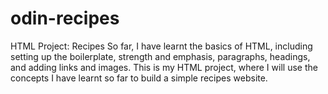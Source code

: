 # odin-recipes
HTML Project: Recipes
So far, I have learnt the basics of HTML, including setting up the boilerplate, strength and emphasis, paragraphs, headings, and adding links and images. 
This is my HTML project, where I will use the concepts I have learnt so far to build a simple recipes website.